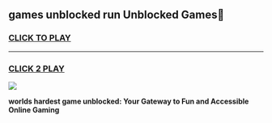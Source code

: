 
## games unblocked run Unblocked Games👋
<h3>
<a href="https://premium.freeplayer.one?title=games_unblocked_run&ref=16F">CLICK TO PLAY</a></h3>
<hr>

<h3>
<a href="https://premium.freeplayer.one?title=games_unblocked_run&ref=16F">CLICK 2 PLAY</a>
  
</h3>

<a href="https://premium.freeplayer.one?title=games_unblocked_run&ref=16F/"><img src="https://clearcache.store/games.png"></a>


**worlds hardest game unblocked: Your Gateway to Fun and Accessible Online Gaming**
